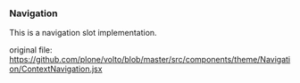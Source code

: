 ### Navigation

This is a navigation slot implementation.

original file: https://github.com/plone/volto/blob/master/src/components/theme/Navigation/ContextNavigation.jsx
